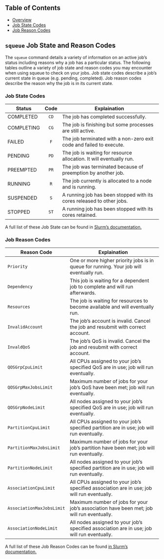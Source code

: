 ## Table of Contents

- [Overview](#squeue-job-state-and-reason-codes)
- [Job State Codes](#job-state-codes)
- [Job Reason Codes](#job-reason-codes)

## `squeue` Job State and Reason Codes

The `squeue` command details a variety of information on an active job’s status including reasons why a job has a particular status. The following tables outline a variety of job state and reason codes you may encounter when using squeue to check on your jobs. Job state codes describe a job’s current state in queue (e.g. pending, completed). Job reason codes describe the reason why the job is in its current state.

### Job State Codes

| Status        | Code  | Explaination                                                           |
| ------------- | :---: | ---------------------------------------------------------------------- |
| COMPLETED	| `CD`	| The job has completed successfully.                                    |
| COMPLETING	| `CG`	| The job is finishing but some processes are still active.              |
| FAILED	| `F`	| The job terminated with a non-zero exit code and failed to execute.    |
| PENDING	| `PD`	| The job is waiting for resource allocation. It will eventually run.    |
| PREEMPTED	| `PR`	| The job was terminated because of preemption by another job.           |
| RUNNING	| `R`	| The job currently is allocated to a node and is running.               |
| SUSPENDED	| `S`	| A running job has been stopped with its cores released to other jobs.  |
| STOPPED	| `ST`	| A running job has been stopped with its cores retained.                |

A full list of these Job State can be found in [Slurm’s documentation.](https://slurm.schedmd.com/squeue.html#lbAF)

### Job Reason Codes

| Reason Code              | Explaination                                                                                |
| ------------------------ | ------------------------------------------------------------------------------------------- |
| `Priority`	           | One or more higher priority jobs is in queue for running. Your job will eventually run.     |
| `Dependency`	           | This job is waiting for a dependent job to complete and will run afterwards.                |
| `Resources`	           | The job is waiting for resources to become available and will eventually run.               |
| `InvalidAccount`	   | The job’s account is invalid. Cancel the job and resubmit with correct account.             |
| `InvaldQoS`              | The job’s QoS is invalid. Cancel the job and resubmit with correct account.                 |
| `QOSGrpCpuLimit` 	   | All CPUs assigned to your job’s specified QoS are in use; job will run eventually.          |
| `QOSGrpMaxJobsLimit`	   | Maximum number of jobs for your job’s QoS have been met; job will run eventually.           |
| `QOSGrpNodeLimit`	   | All nodes assigned to your job’s specified QoS are in use; job will run eventually.         |
| `PartitionCpuLimit`	   | All CPUs assigned to your job’s specified partition are in use; job will run eventually.    |
| `PartitionMaxJobsLimit`  | Maximum number of jobs for your job’s partition have been met; job will run eventually.     |
| `PartitionNodeLimit`	   | All nodes assigned to your job’s specified partition are in use; job will run eventually.   |
| `AssociationCpuLimit`	   | All CPUs assigned to your job’s specified association are in use; job will run eventually.  |
| `AssociationMaxJobsLimit`| Maximum number of jobs for your job’s association have been met; job will run eventually.   |
| `AssociationNodeLimit`   | All nodes assigned to your job’s specified association are in use; job will run eventually. |

A full list of these Job Reason Codes can be found [in Slurm’s documentation.](https://slurm.schedmd.com/squeue.html#lbAG)
